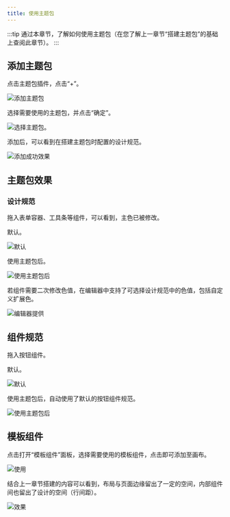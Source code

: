 ```yaml
---
title: 使用主题包
---
```


:::tip
通过本章节，了解如何使用主题包（在您了解上一章节“搭建主题包”的基础上查阅此章节）。
:::

## 添加主题包

点击主题包插件，点击“+”。

![添加主题包](img/image.png)

选择需要使用的主题包，并点击“确定”。

![选择主题包。](img/image-1.png)

添加后，可以看到在搭建主题包时配置的设计规范。

![添加成功效果](img/image-2.png)

## 主题包效果

### 设计规范

拖入表单容器、工具条等组件，可以看到，主色已被修改。

默认。

![默认](img/image-3.png)

使用主题包后。

![使用主题包后](img/image-4.png)

若组件需要二次修改色值，在编辑器中支持了可选择设计规范中的色值，包括自定义扩展色。

![编辑器提供](img/image-5.png)

## 组件规范

拖入按钮组件。

默认。

![默认](img/image-6.png)

使用主题包后，自动使用了默认的按钮组件规范。

![使用主题包后](img/image-7.png)

## 模板组件

点击打开“模板组件”面板，选择需要使用的模板组件，点击即可添加至画布。

![使用](img/image-8.png)

结合上一章节搭建的内容可以看到，布局与页面边缘留出了一定的空间，内部组件间也留出了设计的空间（行间距）。

![效果](img/image-9.png)